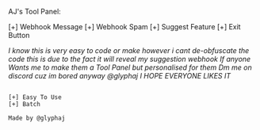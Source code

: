 AJ's Tool Panel:

[+] Webhook Message
[+] Webhook Spam
[+] Suggest Feature
[+] Exit Button

*I know this is very easy to code or make however i cant de-obfuscate the code this is due to the fact it will reveal my suggestion webhook*
*If anyone Wants me to make them a Tool Panel but personalised for them Dm me on discord cuz im bored anyway @glyphaj*
*I HOPE EVERYONE LIKES IT*

~~~ Extra ~~~

[+] Easy To Use
[+] Batch

Made by @glyphaj
